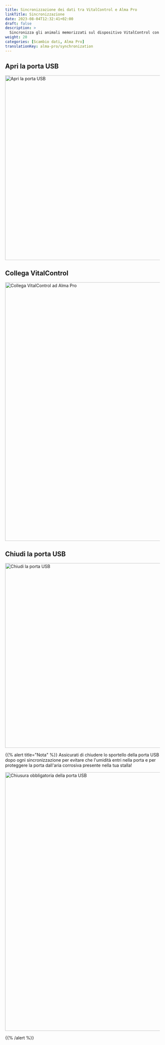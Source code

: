 ```yaml
---
title: Sincronizzazione dei dati tra VitalControl e Alma Pro
linkTitle: Sincronizzazione
date: 2023-08-04T12:32:41+02:00
draft: false
description: >
  Sincronizza gli animali memorizzati sul dispositivo VitalControl con gli animali registrati sul distributore automatico e trasferisci i valori misurati registrati con il dispositivo VitalControl al distributore per scopi di valutazione e migliore visualizzazione.
weight: 20
categories: [Scambio dati, Alma Pro]
translationKey: alma-pro/synchronization
---
```

## Apri la porta USB

<img src="/images/synchronisation/open-usb-slot.svg" width="600" align="bottom" alt="Apri la porta USB" title="Apri la porta USB" />

## Collega VitalControl

<img src="/images/synchronisation/connect-vitalcontrol-alma_pro.svg" width="840" align="bottom" alt="Collega VitalControl ad Alma Pro" title="Connessione VitalControl Alma Pro" />

## Chiudi la porta USB

<img src="/images/synchronisation/close-usb-slot.svg" width="600" align="bottom" alt="Chiudi la porta USB" title="Chiudi la porta USB" />

{{% alert title="Nota" %}}
Assicurati di chiudere lo sportello della porta USB dopo ogni sincronizzazione per evitare che l'umidità entri nella porta e per proteggere la porta dall'aria corrosiva presente nella tua stalla!

<img src="/images/synchronisation/info-close-usb-mandatory.svg" width="840" align="bottom" alt="Chiusura obbligatoria della porta USB" title="Chiusura della porta USB" />

{{% /alert %}}
